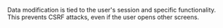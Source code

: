 
Data modification is tied to the user's session and specific functionality. This prevents CSRF attacks, even if the user opens other screens.

